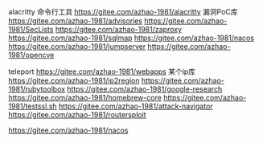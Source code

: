 
alacritty 命令行工具
https://gitee.com/azhao-1981/alacritty
漏洞PoC库
https://gitee.com/azhao-1981/advisories
https://gitee.com/azhao-1981/SecLists
https://gitee.com/azhao-1981/zaproxy
https://gitee.com/azhao-1981/sqlmap
https://gitee.com/azhao-1981/nacos
https://gitee.com/azhao-1981/jumpserver
https://gitee.com/azhao-1981/opencve

teleport
https://gitee.com/azhao-1981/webapps
某个ip库
https://gitee.com/azhao-1981/ip2region
https://gitee.com/azhao-1981/rubytoolbox
https://gitee.com/azhao-1981/google-research
https://gitee.com/azhao-1981/homebrew-core
https://gitee.com/azhao-1981/testssl.sh
https://gitee.com/azhao-1981/attack-navigator
https://gitee.com/azhao-1981/routersploit

https://gitee.com/azhao-1981/nacos


